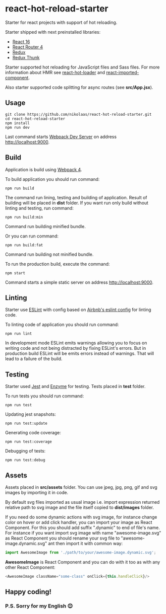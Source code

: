 # react-hot-reload-starter
Starter for react projects with support of hot reloading.

Starter shipped with next preinstalled libraries:
    
* [React 16](https://reactjs.org/)
* [React Router 4](https://reacttraining.com/react-router/web/guides/philosophy)
* [Redux](https://redux.js.org/)
* [Redux Thunk](https://github.com/gaearon/redux-thunk)

Starter supported hot reloading for JavaScript files and Sass files. For more information
about HMR see [react-hot-loader](http://gaearon.github.io/react-hot-loader/) and
[react-imported-component](https://github.com/theKashey/react-imported-component).

Also starter supported code splitting for async routes (see **src/App.jsx**).

## Usage

```
git clone https://github.com/nikolaas/react-hot-reload-starter.git
cd react-hot-reload-starter
npm install
npm run dev
```

Last command starts
[Webpack Dev Server](https://webpack.js.org/configuration/dev-server/) on
address [http://localhost:9000](http://localhost:9000).

## Build

Application is build using [Webpack 4](https://webpack.js.org/).

To build application you should run command:

```
npm run build
```

The command run lining, testing and building of application. Result of building
will be placed in **dist** folder.
If you want run only build without linting and testing, run command:

```
npm run build:min
```

Command run building minified bundle.

Or you can run command:

```
npm run build:fat
```

Command run building not minified bundle.

To run the production build, execute the command:

```
npm start
```

Command starts a simple static server on address
[http://localhost:9000](http://localhost:9000).

## Linting

Starter use [ESLint](https://eslint.org/) with config based on
[Airbnb's eslint config](https://github.com/airbnb/javascript/tree/master/packages/eslint-config-airbnb) for linting code.

To linting code of application you should run command:

```
npm run lint
```

In development mode ESLint emits warnings allowing you to focus on writing code
and not being distracted by fixing  ESLint's errors. But in production
build ESLint will be emits errors instead of warnings.
That will lead to a failure of the build.

## Testing

Starter used [Jest](https://facebook.github.io/jest/) and 
[Enzyme](http://airbnb.io/enzyme/) for testing. Tests placed
in **test** folder.

To run tests you should run command:

```
npm run test
```

Updating jest snapshots:

```
npm run test:update
```

Generating code coverage:

```
npm run test:coverage
```

Debugging of tests:

```
npm run test:debug
```

## Assets

Assets placed in **src/assets** folder.
You can use jpeg, jpg, png, gif and svg images by importing it in code.

By default svg files imported as usual image i.e. import expression returned
relative path to svg image and the file itself copied to **dist/images**
folder.

If you need do some dynamic actions with svg image, for instance change color on hover
or add click handler, you can import your image as React Component. For this you should
add suffix ".dynamic" to end of file's name. For instance if you want
import svg image with name "awesome-image.svg" as React Component you should
rename your svg file to "awesome-image.dynamic.svg" ant then import it with
common way:

```javascript
import AwesomeImage from './path/to/your/awesome-image.dynamic.svg';
```

**AwesomeImage** is React Component and you can do with it too as with
any other React Component:

```javascript
<AwesomeImage className="some-class" onClick={this.handleClick}/>
```

## Happy coding!

### P.S. Sorry for my English :blush:
